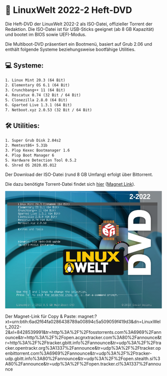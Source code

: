 # 💽 LinuxWelt 2022-2 Heft-DVD

Die Heft-DVD der LinuxWelt 2022-2 als ISO-Datei, offizieller Torrent der Redaktion. Die ISO-Datei ist für USB-Sticks geeignet (ab 8 GB Kapazität) und bootet im BIOS sowie UEFI-Modus.

Die Multiboot-DVD präsentiert ein Bootmenü, basiert auf Grub 2.06 und enthält folgende Systeme beziehungsweise bootfähige Utilities.

## 💻 Systeme:
	1. Linux Mint 20.3 (64 Bit)
	2. Elementary OS 6.1 (64 Bit)
	3. Crunchbang++ 11 (64 Bit)
	4. Rescatux 0.74 (32 Bit / 64 Bit)
	5. Clonezilla 2.8.0 (64 Bit)
	6. Gparted Live 1.3.1 (64 Bit)
	7. Netboot.xyz 2.0.53 (32 Bit / 64 Bit)

## 🛠️ Utilities:
    1. Super Grub Disk 2.04s2
    2. Memtest86+ 5.31b
    3. Plop Kexec Bootmanager 1.6
    4. Plop Boot Manager 6
    5. Hardware Detection Tool 0.5.2
    6. Shred OS 2020.05.012


Der Download der ISO-Datei (rund 8 GB Umfang) erfolgt über Bittorrent.

Die dazu benötigte Torrent-Datei findet sich [hier](https://github.com/LinuxWelt/LinuxWelt/blob/main/torrents/LinuxWelt_2022-2/LinuxWelt_2022-2.torrent?raw=true) ([Magnet Link](https://tinyurl.com/LWDVD22-2 "Magnet Link")).

![Bootmenü LinuxWelt DVD XXL 2022-1](https://raw.githubusercontent.com/LinuxWelt/LinuxWelt/main/torrents/LinuxWelt_2022-2/LinuxWelt_2022-2_menu.png) 

Der Magnet-Link für Copy & Paste:
magnet:?xt=urn:btih:6ad2f64fa0286438789a00894c5a509059f419d3&dn=LinuxWelt_2022-2&xl=8428539991&tr=http%3A%2F%2Ffosstorrents.com%3A6969%2Fannounce&tr=http%3A%2F%2Fopen.acgnxtracker.com%3A80%2Fannounce&tr=http%3A%2F%2Ftracker.gbitt.info%2Fannounce&tr=udp%3A%2F%2Ftracker.opentrackr.org%3A1337%2Fannounce&tr=udp%3A%2F%2Ftracker.openbittorrent.com%3A6969%2Fannounce&tr=udp%3A%2F%2Ftracker-udp.gbitt.info%3A80%2Fannounce&tr=udp%3A%2F%2Fopen.stealth.si%3A80%2Fannounce&tr=udp%3A%2F%2Fopen.tracker.cl%3A1337%2Fannounce
